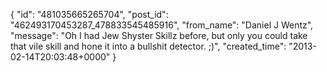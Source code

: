  {
   "id": "481035665265704",
   "post_id": "462493170453287_478833545485916",
   "from_name": "Daniel J Wentz",
   "message": "Oh I had Jew Shyster Skillz before, but only you could take that vile skill and hone it into a bullshit detector. ;)",
   "created_time": "2013-02-14T20:03:48+0000"
 }
